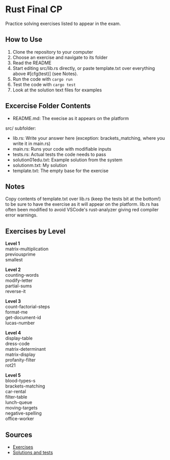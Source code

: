 # Rust Final CP

Practice solving exercises listed to appear in the exam.

## How to Use

1. Clone the repository to your computer
2. Choose an exercise and navigate to its folder
3. Read the README
4. Start editing src/lib.rs directly, or paste template.txt over everything above #[cfg(test)] (see Notes).
5. Run the code with ```cargo run```
6. Test the code with ```cargo test```
7. Look at the solution text files for examples

## Excercise Folder Contents

- README.md: The execise as it appears on the platform

src/ subfolder:  
- lib.rs: Write your answer here (exception: brackets_matching, where you write it in main.rs)
- main.rs:  Runs your code with modifiable inputs
- tests.rs:  Actual tests the code needs to pass
- solution01edu.txt: Example solution from the system
- solutionm.txt: My solution
- template.txt: The empty base for the exercise


## Notes

Copy contents of template.txt over lib.rs (keep the tests bit at the bottom!) to be sure to have the exercise as it will appear on the platform. lib.rs has often been modified to avoid VSCode's rust-analyzer giving red compiler error warnings.

## Exercises by Level

**Level 1**  
matrix-multiplication  
previousprime  
smallest  

**Level 2**  
counting-words  
modify-letter  
partial-sums  
reverse-it  

**Level 3**  
count-factorial-steps  
format-me  
get-document-id  
lucas-number  

**Level 4**  
display-table  
dress-code  
matrix-determinant  
matrix-display  
profanity-filter  
rot21  

**Level 5**  
blood-types-s  
brackets-matching  
car-rental  
filter-table  
lunch-queue  
moving-targets  
negative-spelling  
office-worker  

## Sources
- [Exercises](https://github.com/01-edu/public/tree/master/subjects)
- [Solutions and tests](https://github.com/01-edu/rust-tests)

